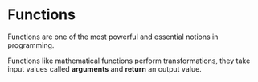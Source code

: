 # Functions

Functions are one of the most powerful and essential notions in programming.

Functions like mathematical functions perform transformations, they take input values called **arguments** and **return** an output value.

